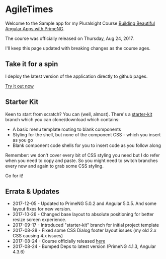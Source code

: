 # AgileTimes

Welcome to the Sample app for my Pluralsight Course [Building Beautiful Angular Apps with PrimeNG](https://app.pluralsight.com/courses/angular-apps-prime-ng).

The course was officially released on Thursday, Aug 24, 2017.

I'll keep this page updated with breaking changes as the course ages.

## Take it for a spin

I deploy the latest version of the application directly to github pages. 

[Try it out now](https://glenasmith.github.io/pluralsight-primeng/)
 
 
## Starter Kit

Keen to start from scratch? You can (well, almost). There's a [starter-kit](https://github.com/glenasmith/pluralsight-primeng/tree/starter-kit) branch which you can clone/download which contains:
* A basic menu template routing to blank components
* Styling for the shell, but none of the component CSS - which you insert as you go
* Blank component code shells for you to insert code as you follow along 

Remember: we don't cover every bit of CSS styling you need but I do refer when you need to copy and paste. So you might need to switch branches every now and again to grab some CSS styling. 

Go for it!
 
 
## Errata & Updates

- 2017-12-05 - Updated to PrimeNG 5.0.2 and Angular 5.0.5. And some layout fixes for new version.
- 2017-10-26 - Changed base layout to absolute positioning for better resize screen experience.
- 2017-09-17 - Introduced "starter-kit" branch for initial project template
- 2017-08-28 - Fixed some CSS Dialog footer layout issues (my old 2.x CSS causing 4.x issues) 
- 2017-08-24 - Course officially released [here](https://app.pluralsight.com/courses/angular-apps-prime-ng)
- 2017-08-24 - Bumped Deps to latest version (PrimeNG 4.1.3, Angular 4.3.6)

